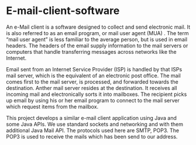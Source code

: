 # E-mail-client-software

An e-Mail client is a software designed to collect and send electronic mail. It is also referred to as an email program, or mail user agent (MUA) . The term “mail user agent” is less familiar to the average person, but is used in email headers. The headers of the email supply information to the mail servers or computers that handle transferring messages across networks like the Internet. 


Email sent from an Internet Service Provider (ISP) is handled by that ISPs mail server, which is the equivalent of an electronic post office. The mail comes first to the mail server, is processed, and forwarded towards the destination. Anther mail server resides at the destination. It receives all incoming mail and electronically sorts it into mailboxes. The recipient picks up email by using his or her email program to connect to the mail server which request items from the mailbox.


This project develops a similar e-mail client application using Java and some Java APIs. We use standard sockets and networking and with them additional Java Mail API. The protocols used here are SMTP, POP3. The POP3 is  used to receive the mails which has been send to our address.
